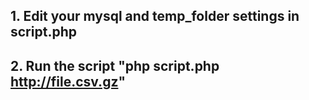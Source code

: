 ## 1. Edit your mysql and temp_folder settings in script.php
## 2. Run the script "php script.php http://file.csv.gz"
